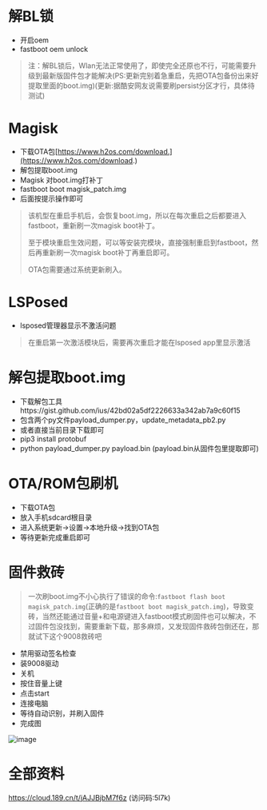 # 解BL锁
- 开启oem
- fastboot oem unlock
> 注：解BL锁后，Wlan无法正常使用了，即使完全还原也不行，可能需要升级到最新版固件包才能解决(PS:更新完别着急重启，先把OTA包备份出来好提取里面的boot.img)(更新:据酷安网友说需要刷persist分区才行，具体待测试)
# Magisk
- 下载OTA包[https://www.h2os.com/download.](https://www.h2os.com/download.)
- 解包提取boot.img
- Magisk 对boot.img打补丁
- fastboot boot magisk_patch.img
- 后面按提示操作即可
> 该机型在重启手机后，会恢复boot.img，所以在每次重启之后都要进入fastboot，重新刷一次magisk boot补丁。
> 
> 至于模块重启生效问题，可以等安装完模块，直接强制重启到fastboot，然后再重新刷一次magisk boot补丁再重启即可。
> 
> OTA包需要通过系统更新刷入。
# LSPosed
- lsposed管理器显示不激活问题
> 在重启第一次激活模块后，需要再次重启才能在lsposed app里显示激活
# 解包提取boot.img
- 下载解包工具https://gist.github.com/ius/42bd02a5df2226633a342ab7a9c60f15
- 包含两个py文件payload_dumper.py，update_metadata_pb2.py
- 或者直接当前目录下载即可
- pip3 install protobuf
- python payload_dumper.py payload.bin (payload.bin从固件包里提取即可)
# OTA/ROM包刷机
- 下载OTA包
- 放入手机sdcard根目录
- 进入系统更新->设置->本地升级->找到OTA包
- 等待更新完成重启即可
# 固件救砖
> 一次刷boot.img不小心执行了错误的命令:`fastboot flash boot magisk_patch.img`(正确的是`fastboot boot magisk_patch.img`)，导致变砖，当然还能通过音量+和电源键进入fastboot模式刷固件也可以解决，不过固件包没找到，需要重新下载，那多麻烦，又发现固件救砖包倒还在，那就试下这个9008救砖吧

- 禁用驱动签名检查
- 装9008驱动
- 关机
- 按住音量上键
- 点击start
- 连接电脑
- 等待自动识别，并刷入固件
- 完成图

![image](https://user-images.githubusercontent.com/27600008/147733462-207872e5-21f5-4df6-92c7-320ae7c5ad16.png)


# 全部资料
https://cloud.189.cn/t/jAJJBjbM7f6z (访问码:5l7k)


